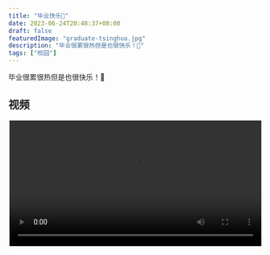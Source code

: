```yaml
---
title: "毕业快乐🎉"
date: 2023-06-24T20:48:37+08:00
draft: false
featuredImage: "graduate-tsinghua.jpg"
description: "毕业很累很热但是也很快乐！🎈"
tags: ["校园"]
---
```


毕业很累很热但是也很快乐！🎈

## 视频

<div align="center">
<video src="graduate.mp4" width="500" controls></video>
</div>